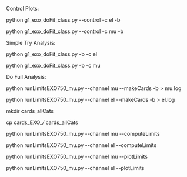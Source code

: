 Control Plots:

python g1_exo_doFit_class.py --control -c el -b

python g1_exo_doFit_class.py --control -c mu -b

Simple Try Analysis:

python g1_exo_doFit_class.py  -b -c el

python g1_exo_doFit_class.py  -b -c mu



Do Full Analysis:

python runLimitsEXO750_mu.py --channel mu --makeCards -b > mu.log

python runLimitsEXO750_mu.py --channel el --makeCards -b > el.log

mkdir cards_allCats

cp cards_EXO_*/* cards_allCats

python runLimitsEXO750_mu.py --channel mu --computeLimits

python runLimitsEXO750_mu.py --channel el --computeLimits

python runLimitsEXO750_mu.py --channel mu --plotLimits  

python runLimitsEXO750_mu.py --channel el --plotLimits  

